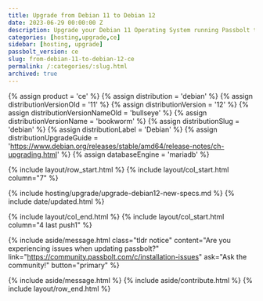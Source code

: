 ```yaml
---
title: Upgrade from Debian 11 to Debian 12
date: 2023-06-29 00:00:00 Z
description: Upgrade your Debian 11 Operating System running Passbolt to Debian 12
categories: [hosting,upgrade,ce]
sidebar: [hosting, upgrade]
passbolt_version: ce
slug: from-debian-11-to-debian-12-ce
permalink: /:categories/:slug.html
archived: true
---
```


{% assign product = 'ce' %}
{% assign distribution = 'debian' %}
{% assign distributionVersionOld = '11' %}
{% assign distributionVersion = '12' %}
{% assign distributionVersionNameOld = 'bullseye' %}
{% assign distributionVersionName = 'bookworm' %}
{% assign distributionSlug = 'debian' %}
{% assign distributionLabel = 'Debian' %}
{% assign distributionUpgradeGuide = 'https://www.debian.org/releases/stable/amd64/release-notes/ch-upgrading.html' %}
{% assign databaseEngine = 'mariadb' %}

{% include layout/row_start.html %}
{% include layout/col_start.html column="7" %}

{% include hosting/upgrade/upgrade-debian12-new-specs.md %}
{% include date/updated.html %}

{% include layout/col_end.html %}
{% include layout/col_start.html column="4 last push1" %}

{% include aside/message.html
    class="tldr notice"
    content="Are you experiencing issues when updating passbolt?"
    link="https://community.passbolt.com/c/installation-issues"
    ask="Ask the community!"
    button="primary"
%}

{% include aside/message.html %}
{% include aside/contribute.html %}
{% include layout/row_end.html %}
